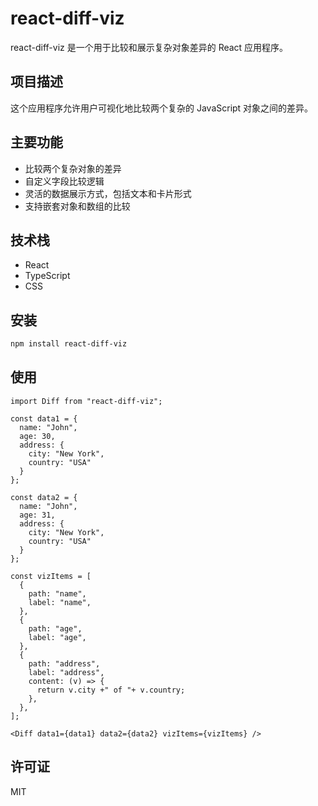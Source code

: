 # react-diff-viz

react-diff-viz 是一个用于比较和展示复杂对象差异的 React 应用程序。

## 项目描述

这个应用程序允许用户可视化地比较两个复杂的 JavaScript 对象之间的差异。

## 主要功能

- 比较两个复杂对象的差异
- 自定义字段比较逻辑
- 灵活的数据展示方式，包括文本和卡片形式
- 支持嵌套对象和数组的比较

## 技术栈

- React
- TypeScript
- CSS

## 安装

```bash
npm install react-diff-viz
```

## 使用

```tsx
import Diff from "react-diff-viz";

const data1 = {
  name: "John",
  age: 30,
  address: {
    city: "New York",
    country: "USA"
  }
};

const data2 = {
  name: "John",
  age: 31,
  address: {
    city: "New York",
    country: "USA"
  }
};

const vizItems = [   
  {
    path: "name",
    label: "name",
  },
  {
    path: "age",
    label: "age",
  },
  {
    path: "address",
    label: "address",
    content: (v) => {
      return v.city +" of "+ v.country;
    },
  },
];

<Diff data1={data1} data2={data2} vizItems={vizItems} />
```

## 许可证

MIT
